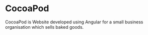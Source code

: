 # CocoaPod
CocoaPod is Website developed using Angular for a small business organisation which sells baked goods.
